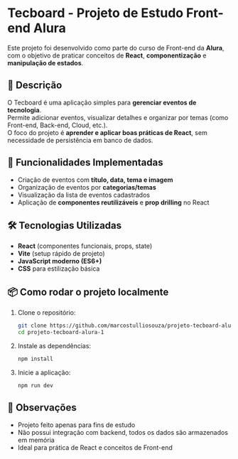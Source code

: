 # Tecboard - Projeto de Estudo Front-end Alura

Este projeto foi desenvolvido como parte do curso de Front-end da **Alura**, com o objetivo de praticar conceitos de **React**, **componentização** e **manipulação de estados**.

## 📝 Descrição

O Tecboard é uma aplicação simples para **gerenciar eventos de tecnologia**.  
Permite adicionar eventos, visualizar detalhes e organizar por temas (como Front-end, Back-end, Cloud, etc.).  
O foco do projeto é **aprender e aplicar boas práticas de React**, sem necessidade de persistência em banco de dados.

## 🚀 Funcionalidades Implementadas

- Criação de eventos com **título, data, tema e imagem**  
- Organização de eventos por **categorias/temas**  
- Visualização da lista de eventos cadastrados  
- Aplicação de **componentes reutilizáveis** e **prop drilling** no React

## 🛠 Tecnologias Utilizadas

- **React** (componentes funcionais, props, state)  
- **Vite** (setup rápido de projeto)  
- **JavaScript moderno (ES6+)**  
- **CSS** para estilização básica

## 📦 Como rodar o projeto localmente

1. Clone o repositório:
   ```bash
   git clone https://github.com/marcostulliosouza/projeto-tecboard-alura-1.git
   cd projeto-tecboard-alura-1
   ```
2. Instale as dependências:
   ```bash
   npm install
   ```
3. Inicie a aplicação:
   ```bash
   npm run dev
   ```
## 📌 Observações

  - Projeto feito apenas para fins de estudo
  - Não possui integração com backend, todos os dados são armazenados em memória
  - Ideal para prática de React e conceitos de Front-end